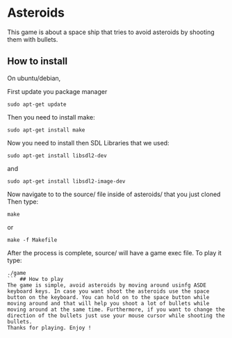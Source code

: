 # Asteroids

This game is about a space ship that tries to avoid asteroids by shooting them with bullets. 

## How to install

On ubuntu/debian,

First update you package manager
```
sudo apt-get update
```

Then you need to install make:
```
sudo apt-get install make
```

Now you need to install then SDL Libraries that we used:
```
sudo apt-get install libsdl2-dev
```
and 
```
sudo apt-get install libsdl2-image-dev
```
Now navigate to to the source/ file inside of asteroids/ that you just cloned
Then type:
```
make
```
or
```
make -f Makefile
```
After the process is complete, source/ will have a game exec file. To play it type:
```
./game
``` ## How to play
The game is simple, avoid asteroids by moving around usinfg ASDE keyboard keys. In case you want shoot the asteroids use the space button on the keyboard. You can hold on to the space button while moving around and that will help you shoot a lot of bullets while moving around at the same time. Furthermore, if you want to change the direction of the bullets just use your mouse cursor while shooting the bullets.
Thanks for playing. Enjoy ! 

